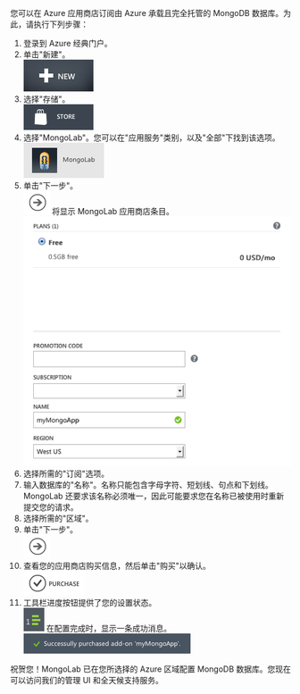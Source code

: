 ﻿您可以在 Azure 应用商店订阅由 Azure 承载且完全托管的 MongoDB 数据库。为此，请执行下列步骤：

1. 登录到 Azure 经典门户。
1. 单击"新建"。  
![新建][button-new]
1. 选择"存储"。  
![存储][button-store]
1. 选择"MongoLab"。您可以在"应用服务"类别，以及"全部"下找到该选项。  
![MongoLab][entry-mongolab]
1. 单击"下一步"。  
![下一步][button-next]
  将显示 MongoLab 应用商店条目。  
![NewMongoLab][screen-newmongolab]
1. 选择所需的"订阅"选项。
1. 输入数据库的"名称"。名称只能包含字母字符、短划线、句点和下划线。MongoLab 还要求该名称必须唯一，因此可能要求您在名称已被使用时重新提交您的请求。
1. 选择所需的"区域"。
1. 单击"下一步"。  
![下一步][button-next]
1. 查看您的应用商店购买信息，然后单击"购买"以确认。  
![下一步][button-purchase]
1. 工具栏进度按钮提供了您的设置状态。  
![ProgressButton][button-progress]
在配置完成时，显示一条成功消息。  
![SuccessMessage][message-success]

祝贺您！MongoLab 已在您所选择的 Azure 区域配置 MongoDB 数据库。您现在可以访问我们的管理 UI 和全天候支持服务。

[button-new]: ./media/howto-provision-mongolab/button-new.png
[button-store]: ./media/howto-provision-mongolab/button-store.png
[button-next]: ./media/howto-provision-mongolab/button-next.png
[button-purchase]: ./media/howto-provision-mongolab/button-purchase.png
[button-progress]: ./media/howto-provision-mongolab/button-progress.png
[entry-mongolab]: ./media/howto-provision-mongolab/entry-mongolab.png 
[screen-newmongolab]: ./media/howto-provision-mongolab/screen-newmongolab.png 
[message-success]: ./media/howto-provision-mongolab/message-provisionsuccess.png
<!--HONumber=41-->
